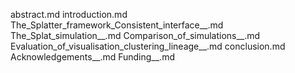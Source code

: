 abstract.md
introduction.md
The_Splatter_framework_Consistent_interface__.md
The_Splat_simulation__.md
Comparison_of_simulations__.md
Evaluation_of_visualisation_clustering_lineage__.md
conclusion.md
Acknowledgements__.md
Funding__.md
